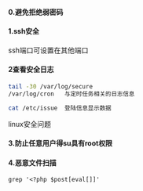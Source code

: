 #### 0.避免拒绝弱密码

#### 1.ssh安全

ssh端口可设置在其他端口

#### 2查看安全日志

```bash
tail -30 /var/log/secure
/var/log/cron	与定时任务相关的日志信息
```

```bash
cat /etc/issue	登陆信息显示数据
```

linux安全问题

#### 3.防止任意用户得su具有root权限

#### 4.恶意文件扫描

```
grep '<?php $post[eval[]]'
```

